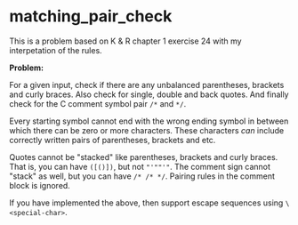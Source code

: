 # matching_pair_check

This is a problem based on K & R chapter 1 exercise 24 with my interpetation of the rules. 

**Problem:**

For a given input, check if there are any unbalanced parentheses, brackets and curly braces. Also check
for single, double and back quotes. And finally check for the C comment symbol pair `/*` and `*/`.

Every starting symbol cannot end with the wrong ending symbol in between which there can be zero or more
characters. These characters _can_ include correctly written pairs of parentheses, brackets and etc.

Quotes cannot be "stacked" like parentheses, brackets and curly braces. That is, you can have `([()])`,
but not `"'""'"`. The comment sign cannot "stack" as well, but you can have `/* /* */`. Pairing rules in
the comment block is ignored.

If you have implemented the above, then support escape sequences using `\<special-char>`.

